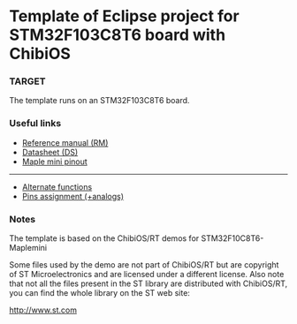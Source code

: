 # Template of Eclipse project for STM32F103C8T6 board with ChibiOS

### TARGET

The template runs on an STM32F103C8T6 board.

### Useful links

* [Reference manual (RM)](https://www.st.com/content/ccc/resource/technical/document/reference_manual/59/b9/ba/7f/11/af/43/d5/CD00171190.pdf/files/CD00171190.pdf/jcr:content/translations/en.CD00171190.pdf)
* [Datasheet (DS)](https://www.st.com/resource/en/datasheet/cd00161566.pdf)
* [Maple mini pinout](https://istarik.ru/blog/arduino/102.html)
---
* [Alternate functions](https://www.st.com/resource/en/datasheet/cd00161566.pdf#page=28)
* [Pins assignment (+analogs)](https://www.st.com/resource/en/datasheet/cd00161566.pdf#page=28)


### Notes

The template is based on the ChibiOS/RT demos for STM32F10C8T6-Maplemini

Some files used by the demo are not part of ChibiOS/RT but are copyright of
ST Microelectronics and are licensed under a different license.
Also note that not all the files present in the ST library are distributed
with ChibiOS/RT, you can find the whole library on the ST web site:

http://www.st.com
